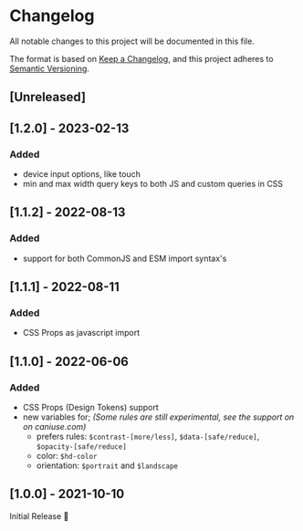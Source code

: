 # Changelog
All notable changes to this project will be documented in this file.

The format is based on [Keep a Changelog](https://keepachangelog.com/en/1.0.0/),
and this project adheres to [Semantic Versioning](https://semver.org/spec/v2.0.0.html).

## [Unreleased]

## [1.2.0] - 2023-02-13
### Added
- device input options, like touch
- min and max width query keys to both JS and custom queries in CSS

## [1.1.2] - 2022-08-13
### Added
- support for both CommonJS and ESM import syntax's

## [1.1.1] - 2022-08-11
### Added
- CSS Props as javascript import

## [1.1.0] - 2022-06-06
### Added
- CSS Props (Design Tokens) support
- new variables for;
  _(Some rules are still experimental, see the support on on caniuse.com)_
  - prefers rules: `$contrast-[more/less]`, `$data-[safe/reduce]`, `$opacity-[safe/reduce]`
  - color: `$hd-color`
  - orientation: `$portrait` and `$landscape`

## [1.0.0] - 2021-10-10
Initial Release 🎉
